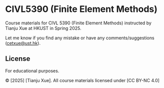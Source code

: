 # CIVL5390 (Finite Element Methods)

Course materials for CIVL 5390 (Finite Element Methods) instructed by Tianju Xue at HKUST in Spring 2025.

Let me know if you find any mistake or have any comments/suggestions (cetxue@ust.hk). 

## License

For educational purposes.

© [2025] [Tianju Xue]. All course materials licensed under [CC BY-NC 4.0]
